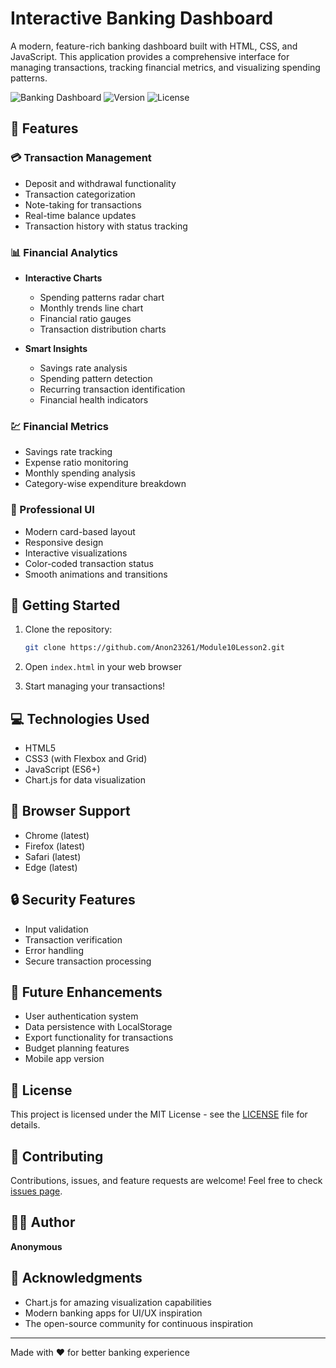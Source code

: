 # Interactive Banking Dashboard

A modern, feature-rich banking dashboard built with HTML, CSS, and JavaScript. This application provides a comprehensive interface for managing transactions, tracking financial metrics, and visualizing spending patterns.

![Banking Dashboard](https://img.shields.io/badge/Banking-Dashboard-blue)
![Version](https://img.shields.io/badge/version-1.0.0-green)
![License](https://img.shields.io/badge/license-MIT-blue)

## 🌟 Features

### 💳 Transaction Management
- Deposit and withdrawal functionality
- Transaction categorization
- Note-taking for transactions
- Real-time balance updates
- Transaction history with status tracking

### 📊 Financial Analytics
- **Interactive Charts**
  - Spending patterns radar chart
  - Monthly trends line chart
  - Financial ratio gauges
  - Transaction distribution charts

- **Smart Insights**
  - Savings rate analysis
  - Spending pattern detection
  - Recurring transaction identification
  - Financial health indicators

### 💹 Financial Metrics
- Savings rate tracking
- Expense ratio monitoring
- Monthly spending analysis
- Category-wise expenditure breakdown

### 🎨 Professional UI
- Modern card-based layout
- Responsive design
- Interactive visualizations
- Color-coded transaction status
- Smooth animations and transitions

## 🚀 Getting Started

1. Clone the repository:
   ```bash
   git clone https://github.com/Anon23261/Module10Lesson2.git
   ```

2. Open `index.html` in your web browser

3. Start managing your transactions!

## 💻 Technologies Used

- HTML5
- CSS3 (with Flexbox and Grid)
- JavaScript (ES6+)
- Chart.js for data visualization

## 📱 Browser Support

- Chrome (latest)
- Firefox (latest)
- Safari (latest)
- Edge (latest)

## 🔒 Security Features

- Input validation
- Transaction verification
- Error handling
- Secure transaction processing

## 🎯 Future Enhancements

- User authentication system
- Data persistence with LocalStorage
- Export functionality for transactions
- Budget planning features
- Mobile app version

## 📄 License

This project is licensed under the MIT License - see the [LICENSE](LICENSE) file for details.

## 🤝 Contributing

Contributions, issues, and feature requests are welcome! Feel free to check [issues page](https://github.com/Anon23261/Module10Lesson2/issues).

## 👨‍💻 Author

**Anonymous**

## 🙏 Acknowledgments

- Chart.js for amazing visualization capabilities
- Modern banking apps for UI/UX inspiration
- The open-source community for continuous inspiration

---
Made with ❤️ for better banking experience
